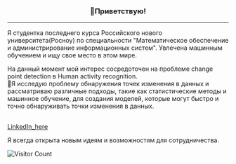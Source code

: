 <!-- Heading -->
<h3 align="center">👋Приветствую!</h3>

<!-- Profile Views -->

 <!-- About section -->

---
Я студентка последнего курса Российского нового университета(Росноу) по специальности "Математическое обеспечение и администрирование информационных систем". Увлечена машинным обучением и ищу свое место в этом мире. 

На данный момент мой интерес сосредоточен на проблеме change point detection в Human activity recognition. <br>
🔭Я исследую проблему обнаружения точек изменения в данных и рассматриваю различные подходы, такие как статистические методы и машинное обучение, для создания моделей, которые могут быстро и точно обнаруживать точки изменения в данных.

<!-- <h3>Мои проекты</h3> -->

<!-- Conecct section -->

<h2></h3>
    <p>
        <a href="https://www.linkedin.com/in/miazyw/">LinkedIn_here</a> 
   </p>

 <!-- Conecct section: END -->
 
Я всегда открыта новым идеям и возможностям для сотрудничества.

<!-- <p align="left"> <img src="https://komarev.com/ghpvc/?username=miazyw&label=Profile%20views&color=0e75b6&style=flat" alt="isrealodejobi" />
</p> -->

<p align="left">
  <img src="https://visitor-badge.glitch.me/badge?page_id=miazyw.visitor-badge" alt="Visitor Count">
</p>

<!-- THE END -->







